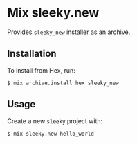 # Mix sleeky.new

Provides `sleeky_new` installer as an archive.

## Installation

To install from Hex, run:

    $ mix archive.install hex sleeky_new

## Usage

Create a new `sleeky` project with:

    $ mix sleeky.new hello_world
